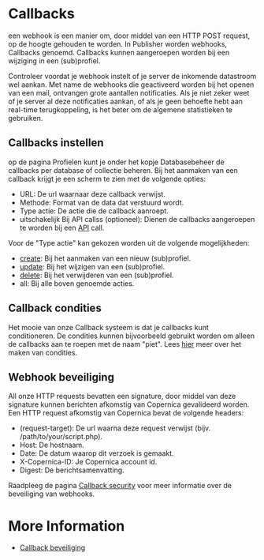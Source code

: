 # Callbacks
een webhook is een manier om, door middel van een HTTP POST request, op de hoogte gehouden te worden. In Publisher worden webhooks, Callbacks genoemd. Callbacks kunnen aangeroepen worden bij een wijziging in een (sub)profiel.

Controleer voordat je webhook instelt of je server de inkomende datastroom wel aankan. Met name de webhooks die geactiveerd worden bij het openen van een mail, ontvangen grote aantallen notificaties. Als je niet zeker weet of je server al deze notificaties aankan, of als je geen behoefte hebt aan real-time terugkoppeling, is het beter om de algemene statistieken te gebruiken.

## Callbacks instellen
op de pagina Profielen kunt je onder het kopje Databasebeheer de callbacks per database of collectie beheren. Bij het aanmaken van een callback krijgt je een scherm te zien met de volgende opties:
*   URL:                                        De url waarnaar deze callback verwijst.
*   Methode:                                    Format van de data dat verstuurd wordt.
*   Type actie:                                 De actie die de callback aanroept.
*   uitschakelijk Bij API callss (optioneel):   Dienen de callbacks aangeroepen te worden bij een [API](rest-api) call.

Voor de "Type actie" kan gekozen worden uit de volgende mogelijkheden:
*   [create]():      Bij het aanmaken van een nieuw (sub)profiel.
*   [update]():      Bij het wijzigen van een (sub)profiel.
*   [delete]():      Bij het verwijderen van een (sub)profiel.
*   all:             Bij alle boven genoemde acties.

## Callback condities
Het mooie van onze Callback systeem is dat je callbacks kunt conditioneren. De condities kunnen bijvoorbeeld gebruikt worden om alleen de callbacks aan te roepen met de naam "piet". Lees [hier](selections-conditions-partcondition) meer over het maken van condities.

## Webhook beveiliging
All onze HTTP requests bevatten een signature, door middel van deze signature kunnen berichten afkomstig van Copernica gevalideerd worden. Een HTTP request afkomstig van Copernica bevat de volgende headers: 
*   (request-target):     De url waarna deze request verwijst (bijv. /path/to/your/script.php).
*   Host:                 De hostnaam.
*   Date:                 De datum waarop dit verzoek is gemaakt.
*   X-Copernica-ID:       Je Copernica account id.
*   Digest:               De berichtsamenvatting.

Raadpleeg de pagina [Callback security](callbacks-security) voor meer informatie over de beveiliging van webhooks.

# More Information
- [Callback beveiliging](callbacks-security)
